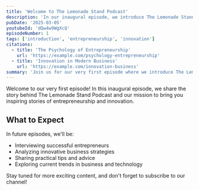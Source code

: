 ```yaml
---
title: 'Welcome to The Lemonade Stand Podcast'
description: 'In our inaugural episode, we introduce The Lemonade Stand Podcast and discuss our mission to share inspiring stories of entrepreneurship and innovation.'
pubDate: '2025-03-05'
youtubeId: 'dQw4w9WgXcQ'
episodeNumber: 1
tags: ['introduction', 'entrepreneurship', 'innovation']
citations:
  - title: 'The Psychology of Entrepreneurship'
    url: 'https://example.com/psychology-entrepreneurship'
  - title: 'Innovation in Modern Business'
    url: 'https://example.com/innovation-business'
summary: 'Join us for our very first episode where we introduce The Lemonade Stand Podcast. We discuss our journey, what inspired us to start this podcast, and what you can expect from future episodes. Learn about our mission to bring you inspiring stories of entrepreneurship, innovation, and the journey from idea to successful business.'
---
```


Welcome to our very first episode! In this inaugural episode, we share the story behind The Lemonade Stand Podcast and our mission to bring you inspiring stories of entrepreneurship and innovation.

## What to Expect

In future episodes, we'll be:
- Interviewing successful entrepreneurs
- Analyzing innovative business strategies
- Sharing practical tips and advice
- Exploring current trends in business and technology

Stay tuned for more exciting content, and don't forget to subscribe to our channel!